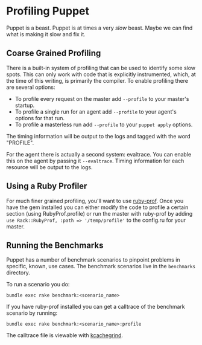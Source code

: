 # Profiling Puppet

Puppet is a beast. Puppet is at times a very *slow* beast. Maybe we can find
what is making it slow and fix it.

## Coarse Grained Profiling

There is a built-in system of profiling that can be used to identify some slow
spots. This can only work with code that is explicitly instrumented, which, at
the time of this writing, is primarily the compiler. To enable profiling there
are several options:

* To profile every request on the master add `--profile` to your master's
  startup.
* To profile a single run for an agent add `--profile` to your agent's options
  for that run.
* To profile a masterless run add `--profile` to your `puppet apply` options.

The timing information will be output to the logs and tagged with the word
"PROFILE".

For the agent there is actually a second system: evaltrace. You can enable this
on the agent by passing it `--evaltrace`. Timing information for each resource
will be output to the logs.

## Using a Ruby Profiler

For much finer grained profiling, you'll want to use
[ruby-prof](http://rubygems.org/gems/ruby-prof). Once you have the gem
installed you can either modify the code to profile a certain section (using
RubyProf.profile) or run the master with ruby-prof by adding `use
Rack::RubyProf, :path => '/temp/profile'` to the config.ru for your master.

## Running the Benchmarks

Puppet has a number of benchmark scenarios to pinpoint problems in specific,
known, use cases. The benchmark scenarios live in the `benchmarks` directory.

To run a scenario you do:

    bundle exec rake benchmark:<scenario_name>

If you have ruby-prof installed you can get a calltrace of the benchmark
scenario by running:

    bundle exec rake benchmark:<scenario_name>:profile

The calltrace file is viewable with
[kcachegrind](http://kcachegrind.sourceforge.net/html/Home.html).
